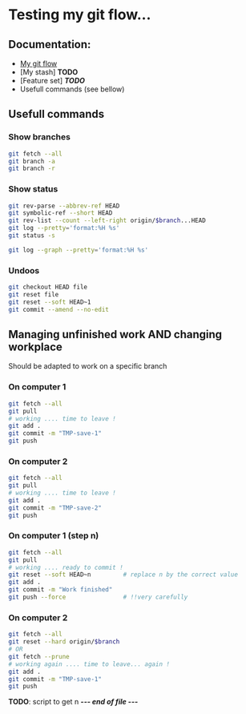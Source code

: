 # Testing my git flow...

## Documentation:
- [My git flow](MY-GITFLOW.md)
- [My stash] **TODO**
- [Feature set] ***TODO***
- Usefull commands (see bellow)


## Usefull commands

### Show branches

```bash
git fetch --all
git branch -a
git branch -r
```
### Show status
```bash
git rev-parse --abbrev-ref HEAD
git symbolic-ref --short HEAD
git rev-list --count --left-right origin/$branch...HEAD
git log --pretty='format:%H %s'
git status -s
```
```bash
git log --graph --pretty='format:%H %s'
```
### Undoos
```bash
git checkout HEAD file              
git reset file                      
git reset --soft HEAD~1             
git commit --amend --no-edit        
```

## Managing unfinished work AND changing workplace
Should be adapted to work on a specific branch

### On computer 1
```bash
git fetch --all
git pull
# working .... time to leave !
git add .
git commit -m "TMP-save-1"
git push
```
### On computer 2 
```bash
git fetch --all
git pull
# working .... time to leave !
git add .
git commit -m "TMP-save-2"
git push
```
### On computer 1 (step n)
```bash
git fetch --all
git pull
# working .... ready to commit !
git reset --soft HEAD~n         # replace n by the correct value
git add .
git commit -m "Work finished"
git push --force                # !!very carefully
```
### On computer 2
```bash
git fetch --all
git reset --hard origin/$branch  
# OR
git fetch --prune
# working again .... time to leave... again !
git add .
git commit -m "TMP-save-1"
git push
```
**TODO**: script to get n
___--- end of file ---___
